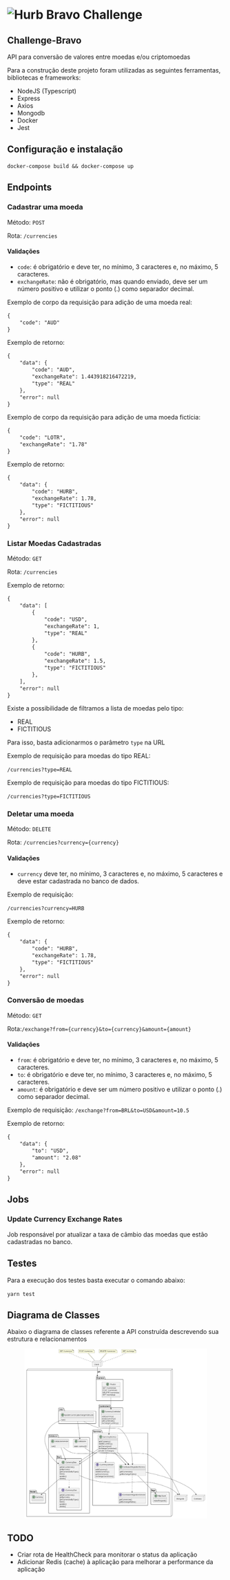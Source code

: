 # <img src="https://avatars1.githubusercontent.com/u/7063040?v=4&s=200.jpg" alt="Hurb" width="24" /> Bravo Challenge

## Challenge-Bravo

API para conversão de valores entre moedas e/ou criptomoedas

Para a construção deste projeto foram utilizadas as seguintes ferramentas, bibliotecas e frameworks:

- NodeJS (Typescript)
- Express
- Axios
- Mongodb
- Docker
- Jest

## Configuração e instalação

```
docker-compose build && docker-compose up
```

## Endpoints

### Cadastrar uma moeda

Método: `POST`

Rota: `/currencies`

#### Validações

- `code`: é obrigatório e deve ter, no mínimo, 3 caracteres e, no máximo, 5 caracteres.
- `exchangeRate`: não é obrigatório, mas quando enviado, deve ser um número positivo e utilizar o ponto (.) como separador decimal.

Exemplo de corpo da requisição para adição de uma moeda real:

```
{
	"code": "AUD"
}
```

Exemplo de retorno:

```
{
	"data": {
		"code": "AUD",
		"exchangeRate": 1.443918216472219,
		"type": "REAL"
	},
	"error": null
}
```

Exemplo de corpo da requisição para adição de uma moeda fictícia:

```
{
	"code": "LOTR",
    "exchangeRate": "1.78"
}
```

Exemplo de retorno:

```
{
	"data": {
		"code": "HURB",
		"exchangeRate": 1.78,
		"type": "FICTITIOUS"
	},
	"error": null
}
```

### Listar Moedas Cadastradas

Método: `GET`

Rota: `/currencies`

Exemplo de retorno:

```
{
	"data": [
		{
			"code": "USD",
			"exchangeRate": 1,
			"type": "REAL"
		},
		{
			"code": "HURB",
			"exchangeRate": 1.5,
			"type": "FICTITIOUS"
		},
	],
	"error": null
}
```

Existe a possibilidade de filtramos a lista de moedas pelo tipo:

- REAL
- FICTITIOUS

Para isso, basta adicionarmos o parâmetro `type` na URL

Exemplo de requisição para moedas do tipo REAL:

`/currencies?type=REAL`

Exemplo de requisição para moedas do tipo FICTITIOUS:

`/currencies?type=FICTITIOUS`

### Deletar uma moeda

Método: `DELETE`

Rota: `/currencies?currency={currency}`

#### Validações

- `currency` deve ter, no mínimo, 3 caracteres e, no máximo, 5 caracteres e deve estar cadastrada no banco de dados.

Exemplo de requisição:

`/currencies?currency=HURB`

Exemplo de retorno:

```
{
	"data": {
		"code": "HURB",
		"exchangeRate": 1.78,
		"type": "FICTITIOUS"
	},
	"error": null
}
```

### Conversão de moedas

Método: `GET`

Rota:`/exchange?from={currency}&to={currency}&amount={amount}`

#### Validações

- `from`: é obrigatório e deve ter, no mínimo, 3 caracteres e, no máximo, 5 caracteres.
- `to`: é obrigatório e deve ter, no mínimo, 3 caracteres e, no máximo, 5 caracteres.
- `amount`: é obrigatório e deve ser um número positivo e utilizar o ponto (.) como separador decimal.

Exemplo de requisição:
`/exchange?from=BRL&to=USD&amount=10.5`

Exemplo de retorno:

```
{
	"data": {
		"to": "USD",
		"amount": "2.08"
	},
	"error": null
}
```

## Jobs

### Update Currency Exchange Rates

Job responsável por atualizar a taxa de câmbio das moedas que estão cadastradas no banco.

## Testes

Para a execução dos testes basta executar o comando abaixo:

`yarn test`

## Diagrama de Classes

Abaixo o diagrama de classes referente a API construída descrevendo sua estrutura e relacionamentos

<figure align="center">
  <img src="./docs/diagrama-classes-api.png"/>
</figure>

## TODO

- Criar rota de HealthCheck para monitorar o status da aplicação
- Adicionar Redis (cache) à aplicação para melhorar a performance da aplicação
